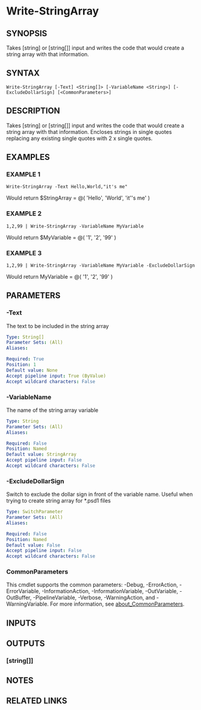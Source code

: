 ﻿---
external help file: PoshFunctions-help.xml
Module Name: poshfunctions
online version:
schema: 2.0.0
---

# Write-StringArray

## SYNOPSIS
Takes \[string\] or \[string\[\]\] input and writes the code that would create a string array with that information.

## SYNTAX

```
Write-StringArray [-Text] <String[]> [-VariableName <String>] [-ExcludeDollarSign] [<CommonParameters>]
```

## DESCRIPTION
Takes \[string\] or \[string\[\]\] input and writes the code that would create a string array with that information.
Encloses strings in single quotes replacing any existing single quotes with 2 x single quotes.

## EXAMPLES

### EXAMPLE 1
```
Write-StringArray -Text Hello,World,"it's me"
```

Would return
$StringArray = @(
    'Hello',
    'World',
    'it''s me'
)

### EXAMPLE 2
```
1,2,99 | Write-StringArray -VariableName MyVariable
```

Would return
$MyVariable = @(
    '1',
    '2',
    '99'
)

### EXAMPLE 3
```
1,2,99 | Write-StringArray -VariableName MyVariable -ExcludeDollarSign
```

Would return
MyVariable = @(
    '1',
    '2',
    '99'
)

## PARAMETERS

### -Text
The text to be included in the string array

```yaml
Type: String[]
Parameter Sets: (All)
Aliases:

Required: True
Position: 1
Default value: None
Accept pipeline input: True (ByValue)
Accept wildcard characters: False
```

### -VariableName
The name of the string array variable

```yaml
Type: String
Parameter Sets: (All)
Aliases:

Required: False
Position: Named
Default value: StringArray
Accept pipeline input: False
Accept wildcard characters: False
```

### -ExcludeDollarSign
Switch to exclude the dollar sign in front of the variable name.
Useful when trying to create string array for *.psd1 files

```yaml
Type: SwitchParameter
Parameter Sets: (All)
Aliases:

Required: False
Position: Named
Default value: False
Accept pipeline input: False
Accept wildcard characters: False
```

### CommonParameters
This cmdlet supports the common parameters: -Debug, -ErrorAction, -ErrorVariable, -InformationAction, -InformationVariable, -OutVariable, -OutBuffer, -PipelineVariable, -Verbose, -WarningAction, and -WarningVariable. For more information, see [about_CommonParameters](http://go.microsoft.com/fwlink/?LinkID=113216).

## INPUTS

## OUTPUTS

### [string[]]
## NOTES

## RELATED LINKS
